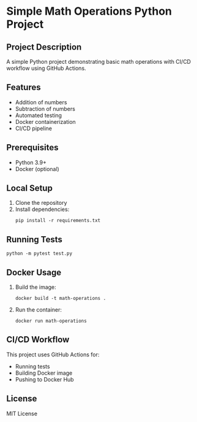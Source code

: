 # Simple Math Operations Python Project

## Project Description
A simple Python project demonstrating basic math operations with CI/CD workflow using GitHub Actions.

## Features
- Addition of numbers
- Subtraction of numbers
- Automated testing
- Docker containerization
- CI/CD pipeline

## Prerequisites
- Python 3.9+
- Docker (optional)

## Local Setup
1. Clone the repository
2. Install dependencies:
   ```
   pip install -r requirements.txt
   ```

## Running Tests
```
python -m pytest test.py
```

## Docker Usage
1. Build the image:
   ```
   docker build -t math-operations .
   ```
2. Run the container:
   ```
   docker run math-operations
   ```

## CI/CD Workflow
This project uses GitHub Actions for:
- Running tests
- Building Docker image
- Pushing to Docker Hub

## License
MIT License
